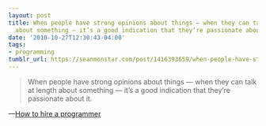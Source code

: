 ```yaml
---
layout: post
title: When people have strong opinions about things — when they can talk at length
  about something — it’s a good indication that they’re passionate about it.
date: '2010-10-27T12:30:43-04:00'
tags:
- programming
tumblr_url: https://seanmonstar.com/post/1416393659/when-people-have-strong-opinions-about-things
---
```

> When people have strong opinions about things — when they can talk at length about something — it’s a good indication that they’re passionate about it.

—[How to hire a programmer](http://37signals.com/svn/posts/2628-how-to-hire-a-programmer-when-youre-not-a-programmer)
